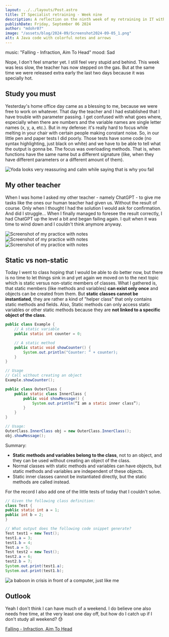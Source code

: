 ```yaml
---
layout: ../../layouts/Post.astro
title: IT Specialist retraining - Week nine
description: A reflection on the ninth week of my retraining in IT with Constructors and more in Java 
publishDate: Friday, September 06 2024
author: "mdohr07"
image: "/assets/blog/2024-09/Screenshot2024-09-05_1.png"
alt: A Java code with colorful notes and arrows
---
```

music: "Falling - Infraction, Aim To Head"
mood: Sad

Nope, I don't feel smarter yet. I still feel very stupid and behind. This week was less slow, the teacher has now stepped on the gas. But at the same time we were released extra early the last two days because it was specially hot.

## Study you must
Yesterday's home office day came as a blessing to me, because we were free to work on whatever. That day the teacher and I had established that I have trouble with parameter passing. I get confused with what goes where, especially when there are numbers and the variable names are single letter names (x, y, a, etc.). But in my defense: it's really hard to focus while melting in your chair with certain people making constant noise. So, in our little pen and paper tests I did poorly. Those tests have some code (no syntax highlighting, just black on white) and we have to be able to tell what the output is gonna be. The focus was overloading methods. That is, when functions have the same name but a different signature (like, when they have different parameters or a different amount of them).

<img src="https://i.giphy.com/tpiXQIuC9kKYg.webp" alt="Yoda looks very reassuring and calm while saying that is why you fail">

## My other teacher
When I was home I asked my other teacher - namely ChatGPT - to give me tasks like the ones our human teacher had given us. Without the result of course. Only when I thought I had the solution I would ask for confirmation. And did I struggle... When I finally managed to foresee the result correctly, I had ChatGPT up the level a bit and began failing again. I quit when it was time to wind down and I couldn't think anymore anyway. 

![Screenshot of my practice with notes](</assets/blog/2024-09/Screenshot2024-09-05_2.png>) 
![Screenshot of my practice with notes](</assets/blog/2024-09/Screenshot2024-09-05_3.png>) 
![Screenshot of my practice with notes](</assets/blog/2024-09/Screenshot2024-09-05_4.png>)

## Static vs non-static
Today I went to class hoping that I would be able to do better now, but there is no time to let things sink in and yet again we moved on to the next topic which is static versus non-static members of classes. What I gathered is, that static members (like methods and variables) <b>can exist only once</b> and objects can be created from them. But <b>static classes cannot be instantiated</b>, they are rather a kind of "helper class" that only contains static methods and fields. Also, Static methods can only access static variables or other static methods because they are <b>not linked to a specific object of the class</b>.

```java
public class Example {
    // A static variable
    public static int counter = 0;

    // A static method
    public static void showCounter() {
        System.out.println("Counter: ” + counter);
    }
}

// Usage
// Call without creating an object
Example.showCounter(); 
```

```java
public class OuterClass {
    public static class InnerClass {
        public void showMessage() {
            System.out.println(“I am a static inner class”);
        }
    }
}

// Usage:
OuterClass.InnerClass obj = new OuterClass.InnerClass();
obj.showMessage();
```

Summary:
- <b>Static methods and variables belong to the class</b>, not to an object, and they can be used without creating an object of the class.
- Normal classes with static methods and variables can have objects, but static methods and variables are independent of these objects.
- Static inner classes cannot be instantiated directly, but the static methods are called instead.

For the record I also add one of the little tests of today that I couldn't solve.

```java
// Given the following class definition:
class Test {
public static int a = 1;
public int b = 2;
}

// What output does the following code snippet generate?
Test test1 = new Test();
test1.a = 3;
test1.b = 4;
Test.a = 5;
Test test2 = new Test();
test2.a = 6;
test2.b = 7;
System.out.print(test1.a);
System.out.print(test1.b);
```

<img src="https://i.giphy.com/zOvBKUUEERdNm.webp" alt="a baboon in crisis in front of a computer, just like me">

## Outlook
Yeah I don't think I can have much of a weekend. I do believe one also needs free time, at the very least one day off, but how do I catch up if I don't study all weekend? 😓

<a href="https://youtu.be/z0UfcyHxiBQ?si=AZXxflgWoH3EgFIs" target=_blank>Falling - Infraction, Aim To Head</a>
